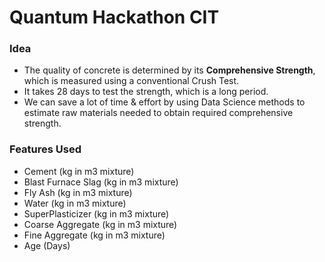 # Quantum Hackathon CIT

<h3>Idea</h3>
<ul>
  <li> The quality of concrete is determined by its <b>Comprehensive Strength</b>, which is measured using a conventional Crush Test. <br>
  <li> It takes 28 days to test the strength, which is a long period. <br>
  <li> We can save a lot of time & effort by using Data Science methods to estimate raw materials needed to obtain required comprehensive strength.
</ul>
<h3>Features Used</h3>
<ul>
  <li> Cement (kg in m3 mixture)
  <li> Blast Furnace Slag (kg in m3 mixture)
  <li> Fly Ash (kg in m3 mixture)
  <li> Water (kg in m3 mixture)
  <li> SuperPlasticizer (kg in m3 mixture)
  <li> Coarse Aggregate (kg in m3 mixture)
  <li> Fine Aggregate (kg in m3 mixture)
  <li> Age (Days)
</ul>
